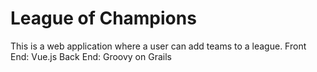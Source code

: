 <h1>League of Champions</h1>

<p>This is a web application where a user can add teams to a league.
Front End: Vue.js
Back End: Groovy on Grails</p>